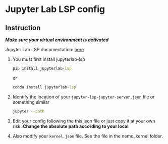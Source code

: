 # Jupyter Lab LSP config

## Instruction

***Make sure your virtual environment is activated***

Jupyter Lab LSP documentation: [here](https://jupyterlab-lsp.readthedocs.io/en/latest/index.html)

1. You must first install jupyterlab-lsp

    ```cmd
    pip install jupyterlab-lsp
    ```

    or

    ```cmd
    conda install jupyterlab-lsp
    ```

2. Identify the location of your `jupyter-lsp-jupyter-server.json` file or something similar

    ```cmd
    jupyter --path
    ```

3. Edit your config following the this json file or just copy it at your own risk. **Change the absolute path according to your local**

4. Also modify your `kernel.json` file. See the file in the nemo_kernel folder.

